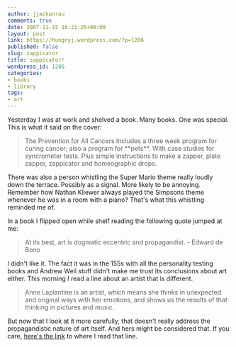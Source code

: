 ```yaml
---
author: jjackunrau
comments: true
date: 2007-11-15 16:21:26+00:00
layout: post
link: https://hungryj.wordpress.com/?p=1286
published: false
slug: zappicator
title: zappicator!
wordpress_id: 1286
categories:
- books
- library
tags:
- art
---
```


Yesterday I was at work and shelved a book. Many books. One was special. This is what it said on the cover:

<blockquote>The Prevention for All Cancers
Includes a three week program for curing cancer; also a program for **pets**.
With case studies for syncrometer tests. Plus simple instructions to make a zapper, plate zapper, zappicator and homeographic drops.</blockquote>

There was also a person whistling the Super Mario theme really loudly down the terrace. Possibly as a signal. More likely to be annoying. Remember how Nathan Kliewer always played the Simpsons theme whenever he was in a room with a piano? That's what this whistling reminded me of.

In a book I flipped open while shelf reading the following quote jumped at me:

<blockquote>At its best, art is dogmatic eccentric and propagandist.
- Edward de Bono</blockquote>

I didn't like it. The fact it was in the 155s with all the personality testing books and Andrew Weil stuff didn't make me trust its conclusions about art either. This morning I read a line about an artist that is different. 

<blockquote>Anne Laplantine is an artist, which means she thinks in unexpected and original ways with her emotions, and shows us the results of that thinking in pictures and music.</blockquote>

But now that I look at it more carefully, that doesn't really address the propagandistic nature of art itself. And hers might be considered that. If you care, [here's the link](http://imomus.livejournal.com/329884.html) to where I read that line.
